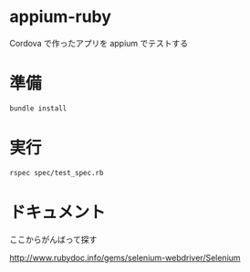 # appium-ruby

Cordova で作ったアプリを appium でテストする

# 準備

```sh
bundle install
```

# 実行

```sh
rspec spec/test_spec.rb
```

# ドキュメント

ここからがんばって探す

http://www.rubydoc.info/gems/selenium-webdriver/Selenium


